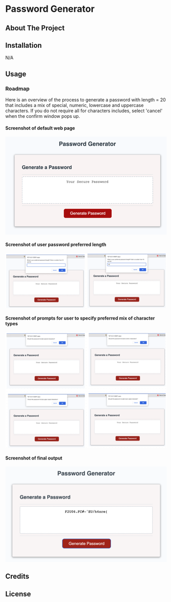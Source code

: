 # Password Generator

## About The Project


## Installation
N/A


## Usage

### Roadmap
Here is an overview of the process to generate a password with length = 20 that includes a mix of special, numeric, lowercase and uppercase characters. If you do not require all for characters includes, select 'cancel' when the confirm window pops up.

#### Screenshot of default web page
![passwordgeneratorwindow](/Screenshots/Webpage-window.png)

#### Screenshot of user password preferred length
![pop-up prompt to specify password length](/Screenshots/PW-length-prompts.png)

#### Screenshot of prompts for user to specify preferred mix of character types
![options for character types](/Screenshots/PW-options-confirm-prompts.png)

#### Screenshot of final output
![password generator output](/Screenshots/Final-password-output.png)


## Credits


## License
